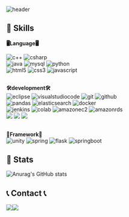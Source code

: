![header](https://capsule-render.vercel.app/api?type=rounded&color=timeGradient&text=Welcome%20to%20kimyoonseong's%20GitHub%20👋&animation=twinkling&fontSize=40&fontAlignY=50&fontAlign=50&height=180)
<br>


## 🦾 Skills
**🖥️Language🖥️**
<br>
<!-- Oracle의 요청으로 Java 로고가 Simple Icons에서 삭제되었기에 대신 OpenJDK의 로고를 사용 -->
![c++](https://img.shields.io/badge/c++-00599C?style=for-the-badge&logo=cplusplus&logoColor=white)
![csharp](https://img.shields.io/badge/csharp-512BD4?style=for-the-badge&logo=csharp&logoColor=white)
<br>
![java](https://img.shields.io/badge/JAVA-007396?style=for-the-badge&logo=java&logoColor=white)
![mysql](https://img.shields.io/badge/MySQL-4479A1?style=for-the-badge&logo=MySQL&logoColor=white)
![python](https://img.shields.io/badge/python-f5f5f5?style=for-the-badge&logo=python&logoColor=3776AB)
<br>
![html5](https://img.shields.io/badge/html5-E34F26?style=for-the-badge&logo=html5&logoColor=white)
![css3](https://img.shields.io/badge/css3-1572B6.svg?&style=for-the-badge&logo=css3&logoColor=black)
![javascript](https://img.shields.io/badge/javascript-F7DF1E.svg?&style=for-the-badge&logo=javascript&logoColor=black)
##
**🛠️development🛠️**
<br>
![eclipse](https://img.shields.io/badge/Eclipse-2C2255?style=for-the-badge&logo=Eclipse%20IDE&logoColor=white)
![visualstudiocode](https://img.shields.io/badge/visualstudiocode-007ACC?style=for-the-badge&logo=visualstudiocode&logoColor=white)
![git](https://img.shields.io/badge/Git-F05032?style=for-the-badge&logo=Git&logoColor=white)
![github](https://img.shields.io/badge/github-181717?style=for-the-badge&logo=github&logoColor=white)
<br>
![pandas](https://img.shields.io/badge/pandas-150458.svg?&style=for-the-badge&logo=pandas&logoColor=black)
![elasticsearch](https://img.shields.io/badge/elasticsearch-005571.svg?&style=for-the-badge&logo=elasticsearch&logoColor=black)
![docker](https://img.shields.io/badge/Docker-2496ED?style=for-the-badge&logo=Docker&logoColor=white)
<br>
![jenkins](https://img.shields.io/badge/jenkins-D24939?style=for-the-badge&logo=jenkins&logoColor=black)
![colab](https://img.shields.io/badge/googlecolab-F9AB00?style=for-the-badge&logo=googlecolab&logoColor=black)
![amazonec2](https://img.shields.io/badge/amazon%20EC2-FF9900?style=for-the-badge&logo=amazonec2&logoColor=000000)
![amazonrds](https://img.shields.io/badge/amazon%20RDS-527FFF?style=for-the-badge&logo=amazonrds&logoColor=000000)
<br>
<img src="https://img.shields.io/badge/Amazon AWS-232F3E?style=for-the-badge&logo=Amazon AWS&logoColor=white">
<img src="https://img.shields.io/badge/Amazon S3-569A31?style=for-the-badge&logo=Amazon S3&logoColor=white">
<img src="https://img.shields.io/badge/eclipseide-2C2255?style=for-the-badge&logo=eclipseide&logoColor=white"> 
<br>
##
**🏦Framework🏦**
<br>
![unity](https://img.shields.io/badge/unity-000000?style=for-the-badge&logo=unity&logoColor=white)
![spring](https://img.shields.io/badge/spring-6DB33F?style=for-the-badge&logo=spring&logoColor=white)
![flask](https://img.shields.io/badge/flask-000000?style=for-the-badge&logo=flask&logoColor=white)
![springboot](https://img.shields.io/badge/springboot-6DB33F?style=for-the-badge&logo=springboot&logoColor=white)
<br>
## 🏅 Stats
![Anurag's GitHub stats](https://github-readme-stats.vercel.app/api?username=kimyoonseong&show_icons=true&theme=radical)
<br>
## 📞 Contact 📞
<div style="display:flex; flex-direction:row;">
    <a href="mailto:dannyk977@gmail.com">
        <img src="https://img.shields.io/badge/Gmail-EA4335?style=for-the-badge&logo=Gmail&logoColor=white"> 
    </a>
    <a href="https://www.instagram.com/walaos/">
        <img src="https://img.shields.io/badge/Instagram-E4405F?style=for-the-badge&logo=Instagram&logoColor=white"> 
    </a>

</div><br>
<!--
**kimyoonseong/kimyoonseong** is a ✨ _special_ ✨ repository because its `README.md` (this file) appears on your GitHub profile.

Here are some ideas to get you started:
<a href="버튼을 눌렀을 때 이동할 링크" target="_blank"><img src="https://img.shields.io/badge/뱃지레이블-배경색?style=뱃지모양&logo=로고&logoColor=로고색상"/></a>
![Anurag's GitHub stats](https://github-readme-stats.vercel.app/api?username=dannyk97@naver.com&show_icons=true&theme=radical)
-
- 🔭 I’m currently working on ...
- 🌱 I’m currently learning ...
- 👯 I’m looking to collaborate on ...
- 🤔 I’m looking for help with ...
- 💬 Ask me about ...
- 📫 How to reach me: ...
- 😄 Pronouns: ...
- ⚡ Fun fact: ...
-->
